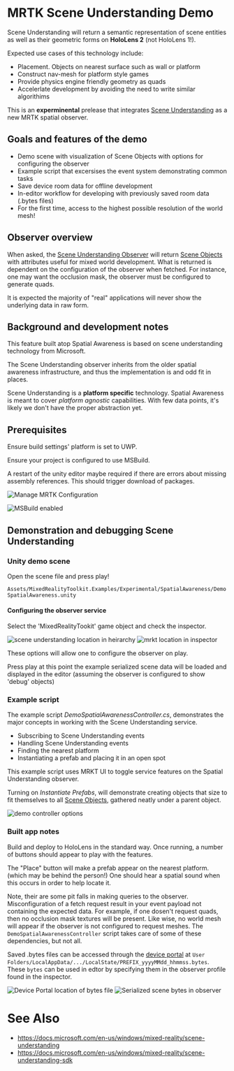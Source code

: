 # MRTK Scene Understanding Demo

Scene Understanding will return a semantic representation of scene entities as well as their geometric forms on __HoloLens 2__ (not HoloLens 1!).

Expected use cases of this technology include:
* Placement. Objects on nearest surface such as wall or platform
* Construct nav-mesh for platform style games
* Provide physics engine friendly geometry as quads
* Accelerlate development by avoiding the need to write similar algorithims

This is an __experminental__ prelease that integrates [Scene Understanding](https://docs.microsoft.com/en-us/windows/mixed-reality/scene-understanding) as a new MRTK spatial observer.

## Goals and features of the demo
* Demo scene with visualization of Scene Objects with options for configuring the observer
* Example script that excersises the event system demonstrating common tasks
* Save device room data for offline development
* In-editor workflow for developing with previously saved room data (.bytes files)
* For the first time, access to the highest possible resolution of the world mesh!

## Observer overview

When asked, the [Scene Understanding Observer](https://github.com/microsoft/MixedRealityToolkit-Unity/blob/ff68a86445152d98ee5b0b1a25bd5f303169e4ed/Assets/MixedRealityToolkit.Providers/Experimental/WindowsMixedReality/WindowsMixedRealitySpatialAwarenessSceneUnderstandingObserver.cs) will return [Scene Objects](https://github.com/microsoft/MixedRealityToolkit-Unity/blob/ff68a86445152d98ee5b0b1a25bd5f303169e4ed/Assets/MixedRealityToolkit/Definitions/SpatialAwareness/Experimental/SpatialAwarenessSceneObject.cs) with attributes useful for mixed world development. What is returned is dependent on the configuration of the observer when fetched. For instance, one may want the occlusion mask, the observer must be configured to generate quads.

It is expected the majority of "real" applications will never show the underlying data in raw form.

## Background and development notes

This feature built atop Spatial Awareness is based on scene understanding technology from Microsoft. 

The Scene Understanding observer inherits from the older spatial awareness infrastructure, and thus the implementation is and odd fit in places.

Scene Understanding is a __platform specific__ technology. Spatial Awareness is meant to cover _platform agnostic_ capabilities. With few data points, it's likely we don't have the proper abstraction yet. 

## Prerequisites

Ensure build settings' platform is set to UWP.

Ensure your project is configured to use MSBuild.

A restart of the unity editor maybe required if there are errors about missing assembly references. This should trigger download of packages.

![Manage MRTK Configuration](Images/ConfigureMRTKMSBuildMenu.jpg)

![MSBuild enabled](Images/MRTKProjectConfiguratorMSBuildEnabled.jpg)


## Demonstration and debugging Scene Understanding

### Unity demo scene

Open the scene file and press play!

`Assets/MixedRealityToolkit.Examples/Experimental/SpatialAwareness/DemoSpatialAwareness.unity`

#### Configuring the observer service

Select the 'MixedRealityTookit' game object and check the inspector.

![scene understanding location in heirarchy](Images/MRTKHierarchy.png)
![mrkt location in inspector](Images/MRTKLocation.png)

These options will allow one to configure the observer on play. 

Press play at this point the example serialized scene data will be loaded and displayed in the editor (assuming the observer is configured to show 'debug' objects)

### Example script

The example script _DemoSpatialAwarenessController.cs_, demonstrates the major concepts in working with the Scene Understanding service.

* Subscribing to Scene Understanding events
* Handling Scene Understanding events
* Finding the nearest platform
* Instantiating a prefab and placing it in an open spot

This example script uses MRKT UI to toggle service features on the Spatial Understanding observer.

Turning on *Instantiate Prefabs*, will demonstrate creating objects that size to fit themselves to all [Scene Objects](https://github.com/microsoft/MixedRealityToolkit-Unity/blob/ff68a86445152d98ee5b0b1a25bd5f303169e4ed/Assets/MixedRealityToolkit/Definitions/SpatialAwareness/Experimental/SpatialAwarenessSceneObject.cs), gathered neatly under a parent object.

![demo controller options](Images/Controller.png)

### Built app notes

Build and deploy to HoloLens in the standard way. Once running, a number of buttons should appear to play with the features.

The "Place" button will make a prefab appear on the nearest platform. (which may be behind the person!) One should hear a spatial sound when this occurs in order to help locate it.


Note, their are some pit falls in making queries to the observer. Misconfiguration of a fetch request result in your event payload not containing the expected data. For example, if one dosen't request quads, then no occlusion mask textures will be present. Like wise, no world mesh will appear if the observer is not configured to request meshes. The `DemoSpatialAwarenessController` script takes care of some of these dependencies, but not all.

Saved .bytes files can be accessed through the [device portal](https://docs.microsoft.com/en-us/windows/mixed-reality/using-the-windows-device-portal) at `User Folders/LocalAppData/.../LocalState/PREFIX_yyyyMMdd_hhmmss.bytes`. These `bytes` can be used in edtor by specifying them in the observer profile found in the inspector.

![Device Portal location of bytes file](Images/BytesInDevicePortal.png)
![Serialized scene bytes in observer](Images/BytesLocationInObserver.png)

# See Also

* https://docs.microsoft.com/en-us/windows/mixed-reality/scene-understanding
* https://docs.microsoft.com/en-us/windows/mixed-reality/scene-understanding-sdk

